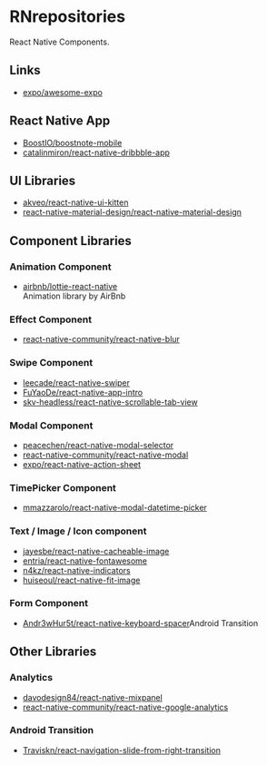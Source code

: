 # RNrepositories
React Native Components.

## Links
* [expo/awesome-expo](https://github.com/expo/awesome-expo)

## React Native App
* [BoostIO/boostnote-mobile](https://github.com/BoostIO/boostnote-mobile)
* [catalinmiron/react-native-dribbble-app](https://github.com/catalinmiron/react-native-dribbble-app)

## UI Libraries
* [akveo/react-native-ui-kitten](https://github.com/akveo/react-native-ui-kitten)
* [react-native-material-design/react-native-material-design](https://github.com/react-native-material-design/react-native-material-design)

## Component Libraries

### Animation Component
* [airbnb/lottie-react-native](https://github.com/airbnb/lottie-react-native)  
Animation library by AirBnb

### Effect Component
* [react-native-community/react-native-blur](https://github.com/react-native-community/react-native-blur)

### Swipe Component
* [leecade/react-native-swiper](https://github.com/leecade/react-native-swiper)  
* [FuYaoDe/react-native-app-intro](https://github.com/FuYaoDe/react-native-app-intro)
* [skv-headless/react-native-scrollable-tab-view](https://github.com/skv-headless/react-native-scrollable-tab-view)

### Modal Component
* [peacechen/react-native-modal-selector](https://github.com/peacechen/react-native-modal-selector)
* [react-native-community/react-native-modal](https://github.com/react-native-community/react-native-modal)
* [expo/react-native-action-sheet](https://github.com/expo/react-native-action-sheet)

### TimePicker Component
* [mmazzarolo/react-native-modal-datetime-picker](https://github.com/mmazzarolo/react-native-modal-datetime-picker)

### Text / Image / Icon component
* [jayesbe/react-native-cacheable-image](https://github.com/jayesbe/react-native-cacheable-image)
* [entria/react-native-fontawesome](https://github.com/entria/react-native-fontawesome)
* [n4kz/react-native-indicators](https://github.com/n4kz/react-native-indicators)
* [huiseoul/react-native-fit-image](https://github.com/huiseoul/react-native-fit-image)

### Form Component
* [Andr3wHur5t/react-native-keyboard-spacer](https://github.com/Andr3wHur5t/react-native-keyboard-spacer)Android Transition

## Other Libraries

### Analytics
* [davodesign84/react-native-mixpanel](https://github.com/davodesign84/react-native-mixpanel)
* [react-native-community/react-native-google-analytics](https://github.com/react-native-community/react-native-google-analytics)

### Android Transition
* [Traviskn/react-navigation-slide-from-right-transition](https://github.com/Traviskn/react-navigation-slide-from-right-transition)

